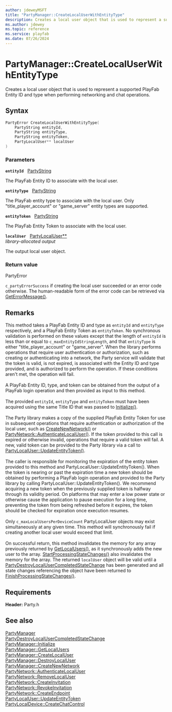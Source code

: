 ```yaml
---
author: jdeweyMSFT
title: "PartyManager::CreateLocalUserWithEntityType"
description: Creates a local user object that is used to represent a supported PlayFab Entity ID and type when performing networking and chat operations.
ms.author: jdewey
ms.topic: reference
ms.service: playfab
ms.date: 07/26/2024
---
```


# PartyManager::CreateLocalUserWithEntityType  

Creates a local user object that is used to represent a supported PlayFab Entity ID and type when performing networking and chat operations.  

## Syntax  
  
```cpp
PartyError CreateLocalUserWithEntityType(  
    PartyString entityId,  
    PartyString entityType,  
    PartyString entityToken,  
    PartyLocalUser** localUser  
)  
```  
  
### Parameters  
  
**`entityId`** &nbsp; [PartyString](../../../typedefs.md)  
  
The PlayFab Entity ID to associate with the local user.  
  
**`entityType`** &nbsp; [PartyString](../../../typedefs.md)  
  
The PlayFab entity type to associate with the local user. Only "title_player_account" or "game_server" entity types are supported.  
  
**`entityToken`** &nbsp; [PartyString](../../../typedefs.md)  
  
The PlayFab Entity Token to associate with the local user.  
  
**`localUser`** &nbsp; [PartyLocalUser**](../../PartyLocalUser/partylocaluser.md)  
*library-allocated output*  
  
The output local user object.  
  
  
### Return value  
PartyError
  
```c_partyErrorSuccess``` if creating the local user succeeded or an error code otherwise. The human-readable form of the error code can be retrieved via [GetErrorMessage()](partymanager_geterrormessage.md).
  
## Remarks  
  
This method takes a PlayFab Entity ID and type as `entityId` and `entityType` respectively, and a PlayFab Entity Token as `entityToken`. No synchronous validation is performed on these values except that the length of `entityId` is less than or equal to ```c_maxEntityIdStringLength```, and that `entityType` is either "title_player_account" or "game_server". When the library performs operations that require user authentication or authorization, such as creating or authenticating into a network, the Party service will validate that the token is valid, is not expired, is associated with the Entity ID and type provided, and is authorized to perform the operation. If these conditions aren't met, the operation will fail. <br /><br /> A PlayFab Entity ID, type, and token can be obtained from the output of a PlayFab login operation and then provided as input to this method.   <br /><br /> The provided `entityId`, `entityType` and `entityToken` must have been acquired using the same Title ID that was passed to [Initialize()](partymanager_initialize.md).   <br /><br /> The Party library makes a copy of the supplied PlayFab Entity Token for use in subsequent operations that require authentication or authorization of the local user, such as [CreateNewNetwork()](partymanager_createnewnetwork.md) or [PartyNetwork::AuthenticateLocalUser()](../../PartyNetwork/methods/partynetwork_authenticatelocaluser.md). If the token provided to this call is expired or otherwise invalid, operations that require a valid token will fail. A new, valid token can be provided to the Party library via a call to [PartyLocalUser::UpdateEntityToken()](../../PartyLocalUser/methods/partylocaluser_updateentitytoken.md).   <br /><br /> The caller is responsible for monitoring the expiration of the entity token provided to this method and PartyLocalUser::UpdateEntityToken(). When the token is nearing or past the expiration time a new token should be obtained by performing a PlayFab login operation and provided to the Party library by calling PartyLocalUser::UpdateEntityToken(). We recommend acquiring a new token when the previously supplied token is halfway through its validity period. On platforms that may enter a low power state or otherwise cause the application to pause execution for a long time, preventing the token from being refreshed before it expires, the token should be checked for expiration once execution resumes.   <br /><br /> Only ```c_maxLocalUsersPerDeviceCount``` PartyLocalUser objects may exist simultaneously at any given time. This method will synchronously fail if creating another local user would exceed that limit.   <br /><br /> On successful return, this method invalidates the memory for any array previously returned by [GetLocalUsers()](partymanager_getlocalusers.md), as it synchronously adds the new user to the array. [StartProcessingStateChanges()](partymanager_startprocessingstatechanges.md) also invalidates the memory for the array. The returned `localUser` object will be valid until a [PartyDestroyLocalUserCompletedStateChange](../../../structs/partydestroylocalusercompletedstatechange.md) has been generated and all state changes referencing the object have been returned to [FinishProcessingStateChanges()](partymanager_finishprocessingstatechanges.md).
  
## Requirements  
  
**Header:** Party.h
  
## See also  
[PartyManager](../partymanager.md)  
[PartyDestroyLocalUserCompletedStateChange](../../../structs/partydestroylocalusercompletedstatechange.md)  
[PartyManager::Initialize](partymanager_initialize.md)  
[PartyManager::GetLocalUsers](partymanager_getlocalusers.md)  
[PartyManager::CreateLocalUser](partymanager_createlocaluser.md)  
[PartyManager::DestroyLocalUser](partymanager_destroylocaluser.md)  
[PartyManager::CreateNewNetwork](partymanager_createnewnetwork.md)  
[PartyNetwork::AuthenticateLocalUser](../../PartyNetwork/methods/partynetwork_authenticatelocaluser.md)  
[PartyNetwork::RemoveLocalUser](../../PartyNetwork/methods/partynetwork_removelocaluser.md)  
[PartyNetwork::CreateInvitation](../../PartyNetwork/methods/partynetwork_createinvitation.md)  
[PartyNetwork::RevokeInvitation](../../PartyNetwork/methods/partynetwork_revokeinvitation.md)  
[PartyNetwork::CreateEndpoint](../../PartyNetwork/methods/partynetwork_createendpoint.md)  
[PartyLocalUser::UpdateEntityToken](../../PartyLocalUser/methods/partylocaluser_updateentitytoken.md)  
[PartyLocalDevice::CreateChatControl](../../PartyLocalDevice/methods/partylocaldevice_createchatcontrol.md)
  
  
